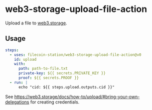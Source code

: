 # web3-storage-upload-file-action

Upload a file to [web3.storage](https://web3.storage).

## Usage

```yaml
steps:
  - uses: filecoin-station/web3-storage-upload-file-action@v0
    id: upload
    with:
      path: path-to-file.txt
      private-key: ${{ secrets.PRIVATE_KEY }}
      proof: ${{ secrets.PROOF }}
  - run: |
      echo "cid: ${{ steps.upload.outputs.cid }}"
```

See https://web3.storage/docs/how-to/upload/#bring-your-own-delegations for
creating credentials.
